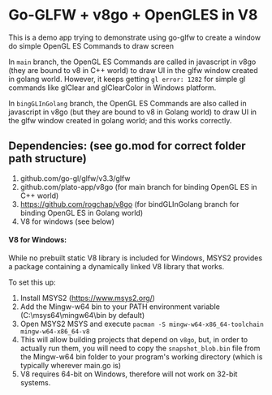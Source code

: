 # Go-GLFW + v8go + OpenGLES in V8

This is a demo app trying to demonstrate using go-glfw to create a window do simple OpenGL ES Commands to draw screen

In `main` branch, the OpenGL ES Commands are called in javascript in v8go (they are bound to v8 in C++ world) to draw UI in the glfw window created in golang world. However, it keeps getting `gl error: 1282` for simple gl commands like glClear and glClearColor in Windows platform.

In `bingGLInGolang` branch, the OpenGL ES Commands are also called in javascript in v8go (but they are bound to v8 in Golang world) to draw UI in the glfw window created in golang world; and this works correctly.

## Dependencies: (see go.mod for correct folder path structure)

1. github.com/go-gl/glfw/v3.3/glfw
2. github.com/plato-app/v8go (for main branch for binding OpenGL ES in C++ world)
3. https://github.com/rogchap/v8go (for bindGLInGolang branch for binding OpenGL ES in Golang world)
4. V8 for windows (see below)

#### V8 for Windows:

While no prebuilt static V8 library is included for Windows, MSYS2 provides a package containing a dynamically linked V8 library that works.

To set this up:

1. Install MSYS2 (https://www.msys2.org/)
2. Add the Mingw-w64 bin to your PATH environment variable (C:\msys64\mingw64\bin by default)
3. Open MSYS2 MSYS and execute `pacman -S mingw-w64-x86_64-toolchain mingw-w64-x86_64-v8`
4. This will allow building projects that depend on `v8go`, but, in order to actually run them, you will need to copy the `snapshot_blob.bin` file from the Mingw-w64 bin folder to your program's working directory (which is typically wherever main.go is)
5. V8 requires 64-bit on Windows, therefore will not work on 32-bit systems.
